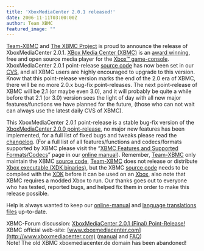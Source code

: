 ```yaml
---
title: 'XboxMediaCenter 2.0.1 released!'
date: 2006-11-11T03:00:00Z
author: Team XBMC
featured_image: ""
---
```

[Team-XBMC](http://www.xboxmediacenter.com/wiki/index.php?title=Team_XBMC_and_Others) and [The XBMC Project](https://sourceforge.net/projects/xbmc/) is proud to announce the release of XboxMediaCenter 2.0.1. [XBox Media Center (XBMC)](https://en.wikipedia.org/wiki/XBMC) is an [award winning](https://sourceforge.net/awards/cca/), free and open source media player for the [Xbox™ game-console](https://en.wikipedia.org/wiki/Xbox). XboxMediaCenter 2.0.1 point-release [source code](http://www.xboxmediacenter.com/wiki/index.php?title=What_Is_Source_Code) has now been set in our [CVS](https://sourceforge.net/cvs/?group_id=87054), and all XBMC users are highly encouraged to upgrade to this version. Know that this point-release version marks the end of the 2.0 era of XBMC, there will be no more 2.0.x bug-fix point-releases. The next point-release of XBMC will be 2.1 (or maybe even 3.0), and it will probably be quite a while before that 2.1 (or 3.0) version sees the light of day with all new major features/functions we have planned for the future, (those who can not wait can always use the latest daily CVS of XBMC).

 This XboxMediaCenter 2.0.1 point-release is a stable bug-fix version of the [XboxMediaCenter 2.0.0 point-release](https://forum.kodi.tv/showthread.php?pid=110888%23pid110888), no major new features has been implemented, for a full list of fixed bugs and tweaks please read the [changelog](http://xbmc.cvs.sourceforge.net/xbmc/XBMC/Changelog.txt?revision=1.3178&view=markup&sortby=date). (For a full list of all features/functions and codecs/formats supported by XBMC please visit the “[XBMC Features and Supported Formats/Codecs](http://www.xboxmediacenter.com/wiki/index.php?title=XBMC_Features_and_Supported_Formats/Codecs)” page in our [online manual](http://www.xboxmediacenter.com/wiki/index.php?title=Xbox_Media_Center_Online_Manual)). Remember, [Team-XBMC](http://www.xboxmediacenter.com/wiki/index.php?title=Team_XBMC_and_Others) only maintain the XBMC [source code](http://www.xboxmediacenter.com/wiki/index.php?title=What_Is_Source_Code), [Team-XBMC](http://www.xboxmediacenter.com/wiki/index.php?title=Team_XBMC_and_Others) does not release or distribute [Xbox executable (XDK binaries)](http://www.xboxmediacenter.com/wiki/index.php?title=Microsoft_Xbox_SDK), but the XBMC [source code](http://www.xboxmediacenter.com/wiki/index.php?title=What_Is_Source_Code) needs to be compiled with the [XDK](http://www.xboxmediacenter.com/wiki/index.php?title=Microsoft_Xbox_SDK) before it can be used on an [Xbox](https://en.wikipedia.org/wiki/Xbox), also note that XBMC requires a modded Xbox to run. Our thanks goes out to everyone who has tested, reported bugs, and helped fix them in order to make this release possible.

 Help is always wanted to keep our [online-manual](http://www.xboxmediacenter.com/wiki/index.php?title=Main_Page) and [language translations files](http://www.xboxmediacenter.com/wiki/index.php?title=Information_on_Language_Support) up-to-date.

 XBMC-Forum discussion: [XboxMediaCenter 2.0.1 (Final) Point-Release!](https://forum.kodi.tv/showthread.php?pid=115401%23pid115401)  
 XBMC official web-site: [www.xboxmediacenter.com](http://www.xboxmediacenter.com) ([manual](http://www.xboxmediacenter.com/wiki/index.php?title=Xbox_Media_Center_Online_Manual) and [FAQ](http://www.xboxmediacenter.com/wiki/index.php?title=Frequently_Asked_Questions))  
 Note! The old XBMC xboxmediacenter.de domain has been abandoned!

 